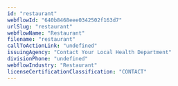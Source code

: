 ```yaml
---
id: "restaurant"
webflowId: "640b8468eee0342502f163d7"
urlSlug: "restaurant"
webflowName: "Restaurant"
filename: "restaurant"
callToActionLink: "undefined"
issuingAgency: "Contact Your Local Health Department"
divisionPhone: "undefined"
webflowIndustry: "Restaurant"
licenseCertificationClassification: "CONTACT"
---
```

